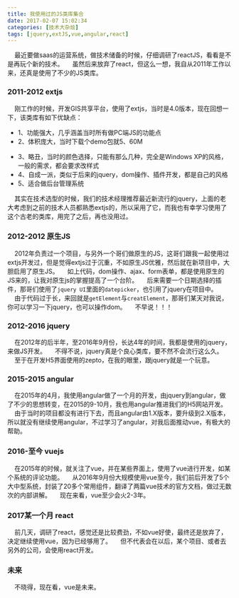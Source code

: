 ```yaml
---
title: 我使用过的JS类库集合
date: 2017-02-07 15:02:34
categories: [技术大杂烩]
tags: [jquery,extJS,vue,angular,react]
---
```


&nbsp;&nbsp;&nbsp;&nbsp;最近要做saas的运营系统，做技术储备的时候，仔细调研了reactJS，看看是不是再玩个新的技术。
&nbsp;&nbsp;&nbsp;&nbsp;虽然后来放弃了react，但这么一想，我自从2011年工作以来，还真是使用了不少的JS类库。

### 2011-2012 extjs

&nbsp;&nbsp;&nbsp;&nbsp;刚工作的时候，开发GIS共享平台，使用了extjs，当时是4.0版本，现在回想一下，该类库有如下优缺点：
* 1、功能强大，几乎涵盖当时所有做PC端JS的功能点
* 2、体积庞大，当时下载个demo包就5、60M
<!--more-->
* 3、略丑，当时的颜色选择，只能有那么几种，完全是Windows XP的风格，一般的需求，都会要求改样式
* 4、自成一派，类似于后来的jquery，dom操作、插件开发，都是自己的风格
* 5、适合做后台管理系统

&nbsp;&nbsp;&nbsp;&nbsp;其实在技术选型的时候，我们的技术经理推荐最近新流行的jquery，上面的老大考虑到之前的技术人员都熟悉extjs的，所以采用了它，而我也有幸学习使用了这个古老的类库，用完了之后，再也没用过。

### 2012-2012 原生JS

&nbsp;&nbsp;&nbsp;&nbsp;2012年负责过一个项目，与另外一个哥们做原生的JS，这哥们跟我一起使用过extjs开发过，但是觉得extjs过于沉重，不如原生JS优雅，然后就在新项目中，大胆启用了原生JS。
&nbsp;&nbsp;&nbsp;&nbsp;如上代码，dom操作、ajax、form表单，都是使用原生的JS来的，让我对原生js的掌握提高了一个台阶。
&nbsp;&nbsp;&nbsp;&nbsp;后来需要一个日期选择的插件，那哥们使用了`jquery UI`里面的`datepicker`，也引用了jquery在项目中。
&nbsp;&nbsp;&nbsp;&nbsp;由于代码过于长，来回就是`getElement`与`creatElement`，那哥们某天对我说，你可以学习一下jquery，也可以操作dom。
&nbsp;&nbsp;&nbsp;&nbsp;不早说！！！

### 2012-2016 jquery

&nbsp;&nbsp;&nbsp;&nbsp;在2012年的后半年，至2016年9月份，长达4年的时间，我都是使用的jquery，来做JS开发。
&nbsp;&nbsp;&nbsp;&nbsp;不得不说，jquery真是个良心类库，要不然不会流行这么久。
&nbsp;&nbsp;&nbsp;&nbsp;至于在开发H5界面使用的zepto，在我的眼里，跟jquery就是一个玩意。

### 2015-2015 angular

&nbsp;&nbsp;&nbsp;&nbsp;在2015年的4月，我使用angular做了一个月的开发，由jquery到angular，做了不少的思想转变，在2015的9-10月，我也用angular推进我们的H5网站开发。
&nbsp;&nbsp;&nbsp;&nbsp;由于当时的项目都没有进行下去，而且angular由1.X版本，要升级到2.X版本，所以就没有继续使用angular，不过学习了angular，对我后面推动vue，有极大的帮助。

### 2016-至今 vuejs

&nbsp;&nbsp;&nbsp;&nbsp;在2015年的时候，就关注了vue，并在某些界面上，使用了vue进行开发，如某个系统的评论功能。
&nbsp;&nbsp;&nbsp;&nbsp;从2016年9月份大规模使用vue至今，我们前后开发了5个大中型系统，封装了20多个常用组件，翻译了两篇vue技术的官方文档，做过无数次的内部讲解。
&nbsp;&nbsp;&nbsp;&nbsp;现在来看，vue至少会火2-3年。

### 2017某一个月 react

&nbsp;&nbsp;&nbsp;&nbsp;前几天，调研了react，感觉还是比较费劲，不如vue好使，最终还是放弃了，决定继续使用vue，因为已经够用了。
&nbsp;&nbsp;&nbsp;&nbsp;但不代表会在以后，某个项目、或者去另外的公司，会使用react开发。

### 未来

&nbsp;&nbsp;&nbsp;&nbsp;不晓得，现在看，vue是未来。

